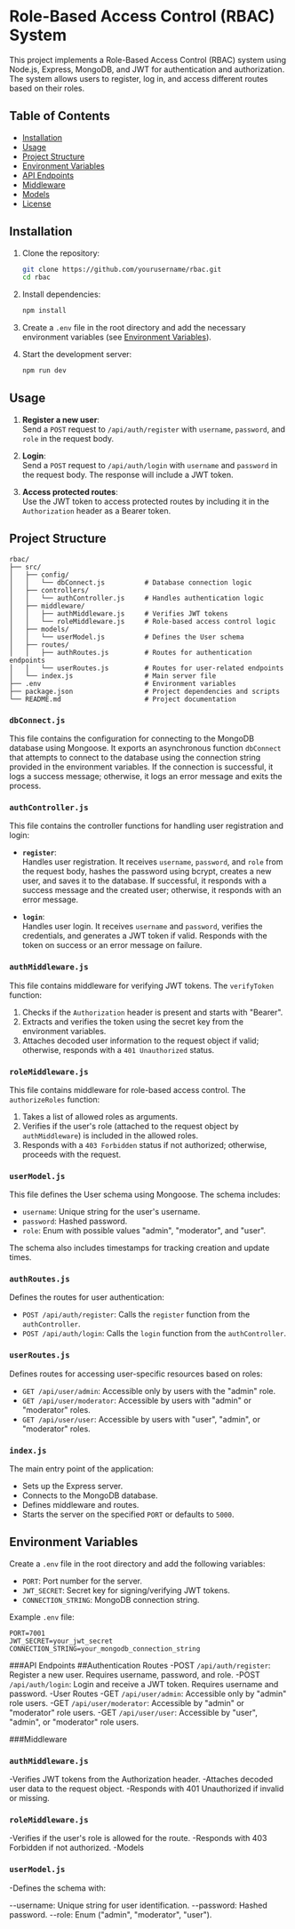 # Role-Based Access Control (RBAC) System

This project implements a Role-Based Access Control (RBAC) system using Node.js, Express, MongoDB, and JWT for authentication and authorization. The system allows users to register, log in, and access different routes based on their roles.

## Table of Contents

- [Installation](#installation)
- [Usage](#usage)
- [Project Structure](#project-structure)
- [Environment Variables](#environment-variables)
- [API Endpoints](#api-endpoints)
- [Middleware](#middleware)
- [Models](#models)
- [License](#license)

## Installation

1. Clone the repository:
    ```sh
    git clone https://github.com/yourusername/rbac.git
    cd rbac
    ```

2. Install dependencies:
    ```sh
    npm install
    ```

3. Create a `.env` file in the root directory and add the necessary environment variables (see [Environment Variables](#environment-variables)).

4. Start the development server:
    ```sh
    npm run dev
    ```

## Usage

1. **Register a new user**:  
   Send a `POST` request to `/api/auth/register` with `username`, `password`, and `role` in the request body.

2. **Login**:  
   Send a `POST` request to `/api/auth/login` with `username` and `password` in the request body. The response will include a JWT token.

3. **Access protected routes**:  
   Use the JWT token to access protected routes by including it in the `Authorization` header as a Bearer token.

## Project Structure
```plaintext
rbac/
├── src/
│   ├── config/
│   │   └── dbConnect.js          # Database connection logic
│   ├── controllers/
│   │   └── authController.js     # Handles authentication logic
│   ├── middleware/
│   │   ├── authMiddleware.js     # Verifies JWT tokens
│   │   └── roleMiddleware.js     # Role-based access control logic
│   ├── models/
│   │   └── userModel.js          # Defines the User schema
│   ├── routes/
│   │   ├── authRoutes.js         # Routes for authentication endpoints
│   │   └── userRoutes.js         # Routes for user-related endpoints
│   └── index.js                  # Main server file
├── .env                          # Environment variables
├── package.json                  # Project dependencies and scripts
└── README.md                     # Project documentation
```

### `dbConnect.js`

This file contains the configuration for connecting to the MongoDB database using Mongoose. It exports an asynchronous function `dbConnect` that attempts to connect to the database using the connection string provided in the environment variables. If the connection is successful, it logs a success message; otherwise, it logs an error message and exits the process.

### `authController.js`

This file contains the controller functions for handling user registration and login:

- **`register`**:  
  Handles user registration. It receives `username`, `password`, and `role` from the request body, hashes the password using bcrypt, creates a new user, and saves it to the database. If successful, it responds with a success message and the created user; otherwise, it responds with an error message.

- **`login`**:  
  Handles user login. It receives `username` and `password`, verifies the credentials, and generates a JWT token if valid. Responds with the token on success or an error message on failure.

### `authMiddleware.js`

This file contains middleware for verifying JWT tokens. The `verifyToken` function:

1. Checks if the `Authorization` header is present and starts with "Bearer".
2. Extracts and verifies the token using the secret key from the environment variables.
3. Attaches decoded user information to the request object if valid; otherwise, responds with a `401 Unauthorized` status.

### `roleMiddleware.js`

This file contains middleware for role-based access control. The `authorizeRoles` function:

1. Takes a list of allowed roles as arguments.
2. Verifies if the user's role (attached to the request object by `authMiddleware`) is included in the allowed roles.
3. Responds with a `403 Forbidden` status if not authorized; otherwise, proceeds with the request.

### `userModel.js`

This file defines the User schema using Mongoose. The schema includes:

- `username`: Unique string for the user's username.
- `password`: Hashed password.
- `role`: Enum with possible values "admin", "moderator", and "user".

The schema also includes timestamps for tracking creation and update times.

### `authRoutes.js`

Defines the routes for user authentication:

- `POST /api/auth/register`: Calls the `register` function from the `authController`.
- `POST /api/auth/login`: Calls the `login` function from the `authController`.

### `userRoutes.js`

Defines routes for accessing user-specific resources based on roles:

- `GET /api/user/admin`: Accessible only by users with the "admin" role.
- `GET /api/user/moderator`: Accessible by users with "admin" or "moderator" roles.
- `GET /api/user/user`: Accessible by users with "user", "admin", or "moderator" roles.

### `index.js`

The main entry point of the application:

- Sets up the Express server.
- Connects to the MongoDB database.
- Defines middleware and routes.
- Starts the server on the specified `PORT` or defaults to `5000`.

## Environment Variables

Create a `.env` file in the root directory and add the following variables:

- `PORT`: Port number for the server.
- `JWT_SECRET`: Secret key for signing/verifying JWT tokens.
- `CONNECTION_STRING`: MongoDB connection string.

Example `.env` file:
```env
PORT=7001
JWT_SECRET=your_jwt_secret
CONNECTION_STRING=your_mongodb_connection_string
```

###API Endpoints
##Authentication Routes
-POST `/api/auth/register`: Register a new user. Requires username, password, and role.
-POST `/api/auth/login`: Login and receive a JWT token. Requires username and password.
-User Routes
-GET `/api/user/admin`: Accessible only by "admin" role users.
-GET `/api/user/moderator`: Accessible by "admin" or "moderator" role users.
-GET `/api/user/user`: Accessible by "user", "admin", or "moderator" role users.

###Middleware
### `authMiddleware.js`
-Verifies JWT tokens from the Authorization header.
-Attaches decoded user data to the request object.
-Responds with 401 Unauthorized if invalid or missing.

### `roleMiddleware.js`
-Verifies if the user's role is allowed for the route.
-Responds with 403 Forbidden if not authorized.
-Models

### `userModel.js`

-Defines the schema with:

--username: Unique string for user identification.
--password: Hashed password.
--role: Enum ("admin", "moderator", "user").

